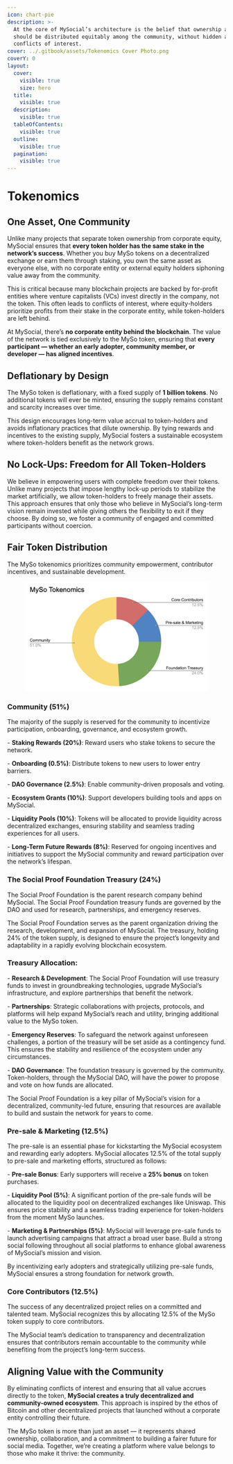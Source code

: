 ```yaml
---
icon: chart-pie
description: >-
  At the core of MySocial’s architecture is the belief that ownership and value
  should be distributed equitably among the community, without hidden agendas or
  conflicts of interest.
cover: ../.gitbook/assets/Tokenomics Cover Photo.png
coverY: 0
layout:
  cover:
    visible: true
    size: hero
  title:
    visible: true
  description:
    visible: true
  tableOfContents:
    visible: true
  outline:
    visible: true
  pagination:
    visible: true
---
```


# Tokenomics

## One Asset, One Community

Unlike many projects that separate token ownership from corporate equity, MySocial ensures that **every token holder has the same stake in the network’s success**. Whether you buy MySo tokens on a decentralized exchange or earn them through staking, you own the same asset as everyone else, with no corporate entity or external equity holders siphoning value away from the community.

This is critical because many blockchain projects are backed by for-profit entities where venture capitalists (VCs) invest directly in the company, not the token. This often leads to conflicts of interest, where equity-holders prioritize profits from their stake in the corporate entity, while token-holders are left behind.

At MySocial, there’s **no corporate entity behind the blockchain**. The value of the network is tied exclusively to the MySo token, ensuring that **every participant — whether an early adopter, community member, or developer — has aligned incentives**.

## Deflationary by Design

The MySo token is deflationary, with a fixed supply of **1 billion tokens**. No additional tokens will ever be minted, ensuring the supply remains constant and scarcity increases over time.

This design encourages long-term value accrual to token-holders and avoids inflationary practices that dilute ownership. By tying rewards and incentives to the existing supply, MySocial fosters a sustainable ecosystem where token-holders benefit as the network grows.

## No Lock-Ups: Freedom for All Token-Holders

We believe in empowering users with complete freedom over their tokens. Unlike many projects that impose lengthy lock-up periods to stabilize the market artificially, we allow token-holders to freely manage their assets. This approach ensures that only those who believe in MySocial’s long-term vision remain invested while giving others the flexibility to exit if they choose. By doing so, we foster a community of engaged and committed participants without coercion.

## Fair Token Distribution

The MySo tokenomics prioritizes community empowerment, contributor incentives, and sustainable development.

<figure><img src="../.gitbook/assets/myso-tokenomics.png" alt=""><figcaption></figcaption></figure>

### Community (51%)

The majority of the supply is reserved for the community to incentivize participation, onboarding, governance, and ecosystem growth.

\- **Staking Rewards (20%)**: Reward users who stake tokens to secure the network.

\- **Onboarding (0.5%)**: Distribute tokens to new users to lower entry barriers.

\- **DAO Governance (2.5%)**: Enable community-driven proposals and voting.

\- **Ecosystem Grants (10%)**: Support developers building tools and apps on MySocial.

\- **Liquidity Pools (10%)**: Tokens will be allocated to provide liquidity across decentralized exchanges, ensuring stability and seamless trading experiences for all users.

\- **Long-Term Future Rewards (8%)**: Reserved for ongoing incentives and initiatives to support the MySocial community and reward participation over the network’s lifespan.

### The Social Proof Foundation Treasury (24%)

The Social Proof Foundation is the parent research company behind MySocial. The Social Proof Foundation treasury funds are governed by the DAO and used for research, partnerships, and emergency reserves.

The Social Proof Foundation serves as the parent organization driving the research, development, and expansion of MySocial. The treasury, holding 24% of the token supply, is designed to ensure the project’s longevity and adaptability in a rapidly evolving blockchain ecosystem.

### Treasury Allocation:

\- **Research & Development**: The Social Proof Foundation will use treasury funds to invest in groundbreaking technologies, upgrade MySocial’s infrastructure, and explore partnerships that benefit the network.

\- **Partnerships**: Strategic collaborations with projects, protocols, and platforms will help expand MySocial’s reach and utility, bringing additional value to the MySo token.

\- **Emergency Reserves**: To safeguard the network against unforeseen challenges, a portion of the treasury will be set aside as a contingency fund. This ensures the stability and resilience of the ecosystem under any circumstances.

\- **DAO Governance**: The foundation treasury is governed by the community. Token-holders, through the MySocial DAO, will have the power to propose and vote on how funds are allocated.

The Social Proof Foundation is a key pillar of MySocial’s vision for a decentralized, community-led future, ensuring that resources are available to build and sustain the network for years to come.

### Pre-sale & Marketing (12.5%)

The pre-sale is an essential phase for kickstarting the MySocial ecosystem and rewarding early adopters. MySocial allocates 12.5% of the total supply to pre-sale and marketing efforts, structured as follows:

\- **Pre-sale Bonus**: Early supporters will receive a **25% bonus** on token purchases.

\- **Liquidity Pool (5%)**: A significant portion of the pre-sale funds will be allocated to the liquidity pool on decentralized exchanges like Uniswap. This ensures price stability and a seamless trading experience for token-holders from the moment MySo launches.

\- **Marketing & Partnerships (5%)**: MySocial will leverage pre-sale funds to launch advertising campaigns that attract a broad user base. Build a strong social following throughout all social platforms to enhance global awareness of MySocial’s mission and vision.

By incentivizing early adopters and strategically utilizing pre-sale funds, MySocial ensures a strong foundation for network growth.

### Core Contributors (12.5%)

The success of any decentralized project relies on a committed and talented team. MySocial recognizes this by allocating 12.5% of the MySo token supply to core contributors.

The MySocial team’s dedication to transparency and decentralization ensures that contributors remain accountable to the community while benefiting from the project’s long-term success.

## Aligning Value with the Community

By eliminating conflicts of interest and ensuring that all value accrues directly to the token, **MySocial creates a truly decentralized and community-owned ecosystem**. This approach is inspired by the ethos of Bitcoin and other decentralized projects that launched without a corporate entity controlling their future.

The MySo token is more than just an asset — it represents shared ownership, collaboration, and a commitment to building a fairer future for social media. Together, we’re creating a platform where value belongs to those who make it thrive: the community.
